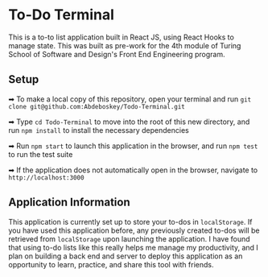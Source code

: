 # To-Do Terminal
This is a to-to list application built in React JS, using React Hooks to manage state. This was built as pre-work for the 4th module of Turing School of Software and Design's Front End Engineering program. 

## Setup

➡ To make a local copy of this repository, open your terminal and run `git clone git@github.com:Abdeboskey/Todo-Terminal.git`

➡ Type `cd Todo-Terminal` to move into the root of this new directory, and run `npm install` to install the necessary dependencies

➡ Run `npm start` to launch this application in the browser, and run `npm test` to run the test suite

➡ If the application does not automatically open in the browser, navigate to `http://localhost:3000`

## Application Information

This application is currently set up to store your to-dos in `localStorage`. If you have used this application before, any previously created to-dos will be retrieved from `localStorage` upon launching the application. I have found that using to-do lists like this really helps me manage my productivity, and I plan on building a back end and server to deploy this application as an opportunity to learn, practice, and share this tool with friends.
